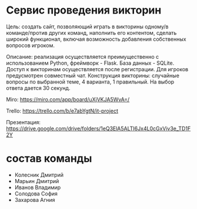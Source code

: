 # Сервис проведения викторин

Цель: создать сайт, позволяющий играть в викторины одному/в команде/против других команд, наполнить его контентом, сделать широкий функционал, включая возможность добавления собственных вопросов игроком. 

Описание: реализация осуществляется преимущественно с использованием Python, фреймворк - Flask. База данных - SQLite. Доступ к викторинам осуществляется после регистрации. Для игроков предусмотрен совместный чат. Конструкция викторины: случайные вопросы по выбранной теме, 4 варианта, 1 правильный. На выбор ответа дается 30 секунд.

Miro: https://miro.com/app/board/uXjVKJA5WvA=/

Trello: https://trello.com/b/e7abYgtN/it-project

Презентация: https://drive.google.com/drive/folders/1eQ3ElA5ALTI6Jx4L0cGxViv3e_TD1F2Y

# состав команды
- Колесник Дмитрий
- Марьин Дмитрий
- Иванов Владимир
- Солодова София
- Захарова Агния
